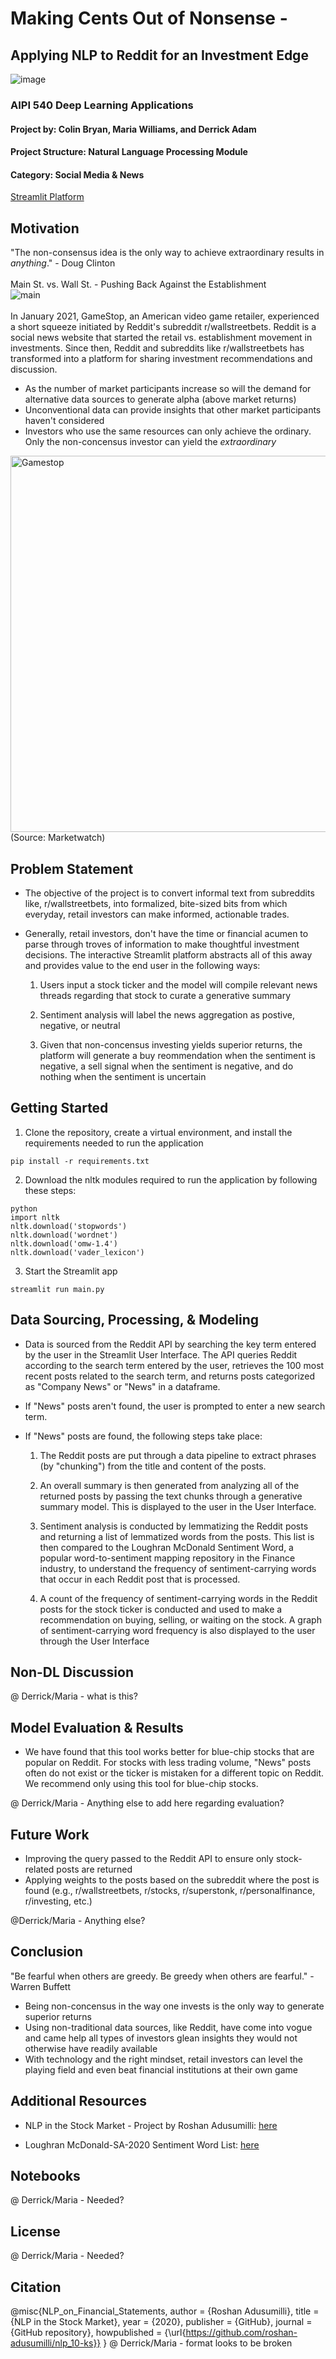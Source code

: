 # Making Cents Out of Nonsense -
## Applying NLP to Reddit for an Investment Edge
 ![image](https://user-images.githubusercontent.com/78511177/176003905-7eed8447-4bd7-43d5-98d0-ed475fe48a73.png)

### AIPI 540 Deep Learning Applications
#### Project by: Colin Bryan, Maria Williams, and Derrick Adam
#### Project Structure: Natural Language Processing Module
#### Category: Social Media & News

[Streamlit Platform](https://mrwilliamsgit-socialmedianlp-main-yx3u2h.streamlitapp.com/)

Motivation
----------
"The non-consensus idea is the only way to achieve extraordinary results in *anything*." - Doug Clinton
<br>
<br>
Main St. vs. Wall St. - Pushing Back Against the Establishment 
<br>
![main](https://user-images.githubusercontent.com/78511177/178585851-20285751-0a5d-4ada-9ffb-9a4dddf7cbd8.png)
<br> 
<br> In January 2021, GameStop, an American video game retailer, experienced a short squeeze initiated by Reddit's subreddit r/wallstreetbets. Reddit is a social news website that started the retail vs. establishment movement in investments. Since then, Reddit and subreddits like r/wallstreetbets has transformed into a platform for sharing investment recommendations and discussion. 
<br>
* As the number of market participants increase so will the demand for alternative data sources to generate alpha (above market returns)
* Unconventional data can provide insights that other market participants haven't considered
* Investors who use the same resources can only achieve the ordinary. Only the non-concensus investor can yield the *extraordinary* 
<img width="602" alt="Gamestop " src="https://user-images.githubusercontent.com/78511177/178586080-3208a474-91a1-4cd6-8b06-0865e3b5de75.png">
(Source: Marketwatch)

Problem Statement
-----------------
* The objective of the project is to convert informal text from subreddits like, r/wallstreetbets, into formalized, bite-sized bits from which everyday, retail investors can make informed, actionable trades. 
* Generally, retail investors, don't have the time or financial acumen to parse through troves of information to make thoughtful investment decisions. The interactive Streamlit platform abstracts all of this away and provides value to the end user in the following ways:

    1) Users input a stock ticker and the model will compile relevant news threads regarding that stock to curate a generative summary

    2) Sentiment analysis will label the news aggregation as postive, negative, or neutral

    3) Given that non-concensus investing yields superior returns, the platform will generate a buy reommendation when the sentiment is negative, a sell signal when the sentiment is negative, and do nothing when the sentiment is uncertain

Getting Started
---------------
1. Clone the repository, create a virtual environment, and install the requirements needed to run the application
```
pip install -r requirements.txt
```
2. Download the nltk modules required to run the application by following these steps:
```
python 
import nltk
nltk.download('stopwords')
nltk.download('wordnet')
nltk.download('omw-1.4')
nltk.download('vader_lexicon')
```
3. Start the Streamlit app
```
streamlit run main.py
```

Data Sourcing, Processing, & Modeling
-------------------------------------
* Data is sourced from the Reddit API by searching the key term entered by the user in the Streamlit User Interface. The API queries Reddit according to the search term entered by the user, retrieves the 100 most recent posts related to the search term, and returns posts categorized as "Company News" or "News" in a dataframe. 
* If "News" posts aren't found, the user is prompted to enter a new search term.   
* If "News" posts are found, the following steps take place:

    1) The Reddit posts are put through a data pipeline to extract phrases (by "chunking") from the title and content of the posts. 
    
    2) An overall summary is then generated from analyzing all of the returned posts by passing the text chunks through a generative summary model. This is displayed to the user in the User Interface.

    3) Sentiment analysis is conducted by lemmatizing the Reddit posts and returning a list of lemmatized words from the posts. This list is then compared to the Loughran McDonald Sentiment Word, a popular word-to-sentiment mapping repository in the Finance industry, to understand the frequency of sentiment-carrying words that occur in each Reddit post that is processed.
    
    4) A count of the frequency of sentiment-carrying words in the Reddit posts for the stock ticker is conducted and used to make a recommendation on buying, selling, or waiting on the stock. A graph of sentiment-carrying word frequency is also displayed to the user through the User Interface

Non-DL Discussion
---------------
@ Derrick/Maria - what is this?


Model Evaluation & Results
----------------------------
* We have found that this tool works better for blue-chip stocks that are popular on Reddit. For stocks with less trading volume, "News" posts often do not exist or the ticker is mistaken for a different topic on Reddit. We recommend only using this tool for blue-chip stocks.

@ Derrick/Maria - Anything else to add here regarding evaluation? 


Future Work
------------
* Improving the query passed to the Reddit API to ensure only stock-related posts are returned 
* Applying weights to the posts based on the subreddit where the post is found (e.g., r/wallstreetbets, r/stocks, r/superstonk, r/personalfinance, r/investing, etc.)

@Derrick/Maria - Anything else?

Conclusion
----------
"Be fearful when others are greedy. Be greedy when others are fearful." - Warren Buffett
* Being non-concensus in the way one invests is the only way to generate superior returns 
* Using non-traditional data sources, like Reddit, have come into vogue and came help all types of investors glean insights they would not otherwise have readily available
* With technology and the right mindset, retail investors can level the playing field and even beat financial institutions at their own game

Additional Resources
--------------------
* NLP in the Stock Market - Project by Roshan Adusumilli: [here](https://towardsdatascience.com/nlp-in-the-stock-market-8760d062eb92#:~:text=Machine%20learning%20models%20implemented%20in,forms%20to%20forecast%20stock%20movements.)

* Loughran McDonald-SA-2020 Sentiment Word List: [here](https://researchdata.up.ac.za/articles/dataset/Loughran_McDonald-SA-2020_Sentiment_Word_List/14401178)

Notebooks
---------
@ Derrick/Maria - Needed?

License
-------
@ Derrick/Maria - Needed?

Citation
--------
@misc{NLP_on_Financial_Statements,
  author = {Roshan Adusumilli},
  title = {NLP in the Stock Market},
  year = {2020},
  publisher = {GitHub},
  journal = {GitHub repository},
  howpublished = {\url{https://github.com/roshan-adusumilli/nlp_10-ks}}
}
@ Derrick/Maria - format looks to be broken

